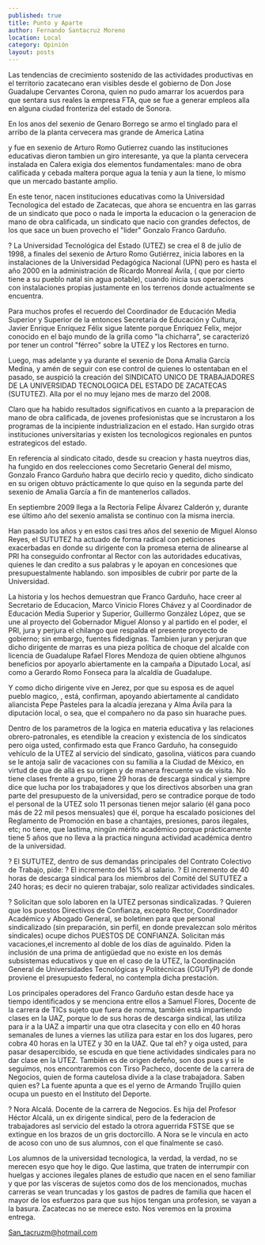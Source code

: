 ```yaml
---
published: true
title: Punto y Aparte
author: Fernando Santacruz Moreno
location: Local
category: Opinión
layout: posts
---
```


Las tendencias de crecimiento sostenido de las actividades productivas en el territorio zacatecano eran visibles desde el gobierno de Don Jose Guadalupe Cervantes Corona, quien no pudo amarrar los acuerdos para que sentara sus reales la empresa FTA, que se fue a generar empleos alla en alguna ciudad fronteriza del estado de Sonora.

En los anos del sexenio de Genaro Borrego se armo el tinglado para el arribo de la planta cervecera mas grande de America Latina

y fue en sexenio de Arturo Romo Gutierrez cuando las instituciones educativas dieron tambien un giro interesante, ya que la planta cervecera instalada en Calera exigia dos elementos fundamentales: mano de obra calificada y cebada maltera porque agua la tenia y aun la tiene, lo mismo que un mercado bastante amplio. 

En este tenor, nacen instituciones educativas como la Universidad Tecnologica del estado de Zacatecas, que ahora se encuentra en las garras de un sindicato que poco o nada le importa la educacion o la generacion de mano de obra calificada, un sindicato que nacio con grandes defectos, de los que sace un buen provecho el "lider" Gonzalo Franco Garduño. 



? La Universidad Tecnológica del Estado (UTEZ) se crea el 8 de julio de 1998, a finales del sexenio de Arturo Romo Gutiérrez, inicia labores en la instalaciones de la Universidad Pedagógica Nacional (UPN) pero es hasta el año 2000 en la administración de Ricardo Monreal Ávila, ( que por cierto tiene a su pueblo natal sin agua potable), cuando inicia sus operaciones con instalaciones propias justamente en los terrenos donde actualmente se encuentra.

Para muchos profes el recuerdo del Coordinador de Educación Media Superior y Superior de la entonces Secretaría de Educación y Cultura, Javier Enrique Enríquez Félix sigue latente porque Enriquez Felix, mejor conocido en el bajo mundo de la grilla como "la chicharra", se caracterizó por tener un control "férreo" sobre la UTEZ y los Rectores en turno.

Luego, mas adelante y ya durante el sexenio de Dona Amalia García Medina, y amén de seguir con ese control de quienes lo ostentaban en el pasado, se auspició la creación del SINDICATO UNICO DE TRABAJADORES DE LA UNIVERSIDAD TECNOLOGICA DEL ESTADO DE ZACATECAS (SUTUTEZ). Alla por el no muy lejano mes de marzo del 2008.

Claro que ha habido resultados significativos en cuanto a la preparacion de mano de obra calificada, de jovenes profesionistas que se incrustaron a los programas de la incipiente industrializacion en el estado. Han surgido otras instituciones universitarias y existen los tecnologicos regionales en puntos estrategicos del estado.

En referencia al sindicato citado, desde su creacion y hasta nueytros dias,
ha fungido en dos reelecciones como Secretario General del mismo, Gonzalo Franco Garduño habra que decirlo recio y quedito, dicho sindicato en su origen obtuvo prácticamente lo que quiso en la segunda parte del sexenio de Amalia García a fin de mantenerlos callados.

En septiembre 2009 llega a la Rectoría Felipe Álvarez Calderón y, durante ese último año del sexenio amalista se continuo con la misma inercia.

Han pasado los años y en estos casi tres años del sexenio de Miguel Alonso Reyes, el SUTUTEZ ha actuado de forma radical con peticiones exacerbadas en donde su dirigente con la promesa eterna de alinearse al PRI ha conseguido confrontar al Rector con las autoridades educativas, quienes le dan credito a sus palabras y le apoyan en concesiones que presupuestalmente hablando. son imposibles de cubrir por parte de la Universidad.

La historia y los hechos demuestran que Franco Garduño, hace creer al Secretario de Educacion, Marco Vinicio Flores Chávez y al Coordinador de Educación Media Superior y Superior, Guillermo González López, que se une al proyecto del Gobernador Miguel Alonso y al partido en el poder, el PRI, jura y perjura el chilango que respalda el presente proyecto de gobierno; sin embargo, fuentes fidedignas. Tambien juran y perjuran que dicho dirigente de marras es una pieza política de choque del alcalde con licencia de Guadalupe Rafael Flores Mendoza de quien obtiene alhgunos beneficios por apoyarlo abiertamente en la campaña a Diputado Local, así como a Gerardo Romo Fonseca para la alcaldía de Guadalupe. 

Y como dicho dirigente vive en Jerez, por que su esposa es de aquel pueblo magico, , está, confirman, apoyando abiertamente al candidato aliancista Pepe Pasteles para la alcadía jerezana y Alma Ávila para la diputación local, o sea, que el compañero no da paso sin huarache pues.

Dentro de los parametros de la logica en materia educativa y las relaciones obrero-patronales, es etendible la creacion y existencia de los sindicatos pero oiga usted, confirmado esta que Franco Garduño, ha conseguido vehículo de la UTEZ al servicio del sindicato, gasolina, viáticos para cuando se le antoja salir de vacaciones con su familia a la Ciudad de México, en virtud de que de allá es su origen y de manera frecuente va de visita. No tiene clases frente a grupo, tiene 29 horas de descarga sindical y siempre dice que lucha por los trabajadores y que los directivos absorben una gran parte del presupuesto de la universidad, pero se contradice porque de todo el personal de la UTEZ solo 11 personas tienen mejor salario (él gana poco más de 22 mil pesos mensuales) que él, porque ha escalado posiciones del Reglamento de Promoción en base a chantajes, presiones, paros ilegales, etc; no tiene, que lastima, ningún mérito académico porque prácticamente tiene 5 años que no lleva a la practica ninguna actividad académica dentro de la universidad.

? El SUTUTEZ, dentro de sus demandas principales del Contrato Colectivo de Trabajo, pide:
? El incremento del 15% al salario.
? El incremento de 40 horas de descarga sindical para los miembros del Comité del SUTUTEZ a 240 horas; es decir no quieren trabajar, solo realizar actividades sindicales.

? Solicitan que solo laboren en la UTEZ personas sindicalizadas.
? Quieren que los puestos Directivos de Confianza, excepto Rector, Coordinador Académico y Abogado General, se boletinen para que personal sindicalizado (sin preparación, sin perfil, en donde prevalezcan solo méritos sindicales) ocupe dichos PUESTOS DE CONFIANZA. Solicitan más vacaciones,el incremento al doble de los días de aguinaldo. Piden la inclusión de una prima de antigüedad que no existe en los demás subsistemas educativos y que en el caso de la UTEZ, la Coordinación General de Universidades Tecnológicas y Politécnicas (CGUTyP) de donde proviene el presupuesto federal, no contempla dicha prestación.

Los principales operadores del Franco Garduño estan desde hace ya tiempo identificados y se menciona entre ellos a Samuel Flores, Docente de la carrera de TICs sujeto que fuera de norma, también está impartiendo clases en la UAZ, porque lo de sus horas de descarga sindical, las utiliza para ir a la UAZ a impartir una que otra clasecita y con ello en 40 horas semanales de lunes a viernes las utiliza para estar en los dos lugares, pero cobra 40 horas en la UTEZ y 30 en la UAZ. Que tal eh? y oiga usted, para pasar desapercibido, se escuda en que tiene actividades sindicales para no dar clase en la UTEZ. También es de origen defeño, son dos pues y si le seguimos, nos encontraremos con Tirso Pacheco, docente de la carrera de Negocios, quien de forma cautelosa divide a la clase trabajadora. Saben quien es? La fuente apunta a que es el yerno de Armando Trujillo quien ocupa un puesto en el Instituto del Deporte.

? Nora Alcalá. Docente de la carrera de Negocios. Es hija del Profesor Héctor Alcalá, un ex dirigente sindical, pero de la federacion de trabajadores asl servicio del estado la otrora aguerrida FSTSE que se extingue en los brazos de un gris doctorcillo. A Nora se le vincula en acto de acoso con uno de sus alumnos, con el que finalmente se casó.

Los alumnos de la universidad tecnologica, la verdad, la verdad, no se merecen esyo que hoy le digo. Que lastima, que traten de interrumpir con huelgas y acciones ilegales planes de estudio que nacen en el seno familiar y que por las vísceras de sujetos como dos de los mencionados, muchas carreras se vean truncadas y los gastos de padres de familia que hacen el mayor de los esfuerzos para que sus hijos tengan una profesion, se vayan a la basura.
Zacatecas no se merece esto. Nos veremos en la proxima entrega.

San_tacruzm@hotmail.com
